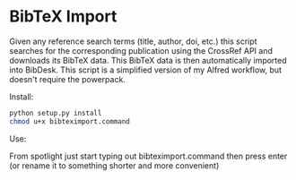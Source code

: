 # BibTeX Import

Given any reference search terms (title, author, doi, etc.) this script searches for the corresponding publication using the CrossRef API and downloads its BibTeX data. This BibTeX data is then automatically imported into BibDesk.  This script is a simplified version of my Alfred workflow, but doesn't require the powerpack.

Install:

```bash
python setup.py install
chmod u+x bibteximport.command
```

Use:

From spotlight just start typing out bibteximport.command then press enter (or rename it to something shorter and more convenient)


